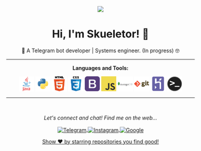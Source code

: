 <div align="center">
<img src="https://i.imgur.com/8MupZHY.gif" width="400px" />
<br>
  
# Hi, I'm Skueletor! 👋
  
:robot: A Telegram bot developer | Systems engineer. (In progress) 🤓
  
  ***

**Languages and Tools:**

<p align="center">

  <div align="center">
  
  <code><img height="40" src="https://raw.githubusercontent.com/devicons/devicon/master/icons/java/java-original-wordmark.svg"></code> <code><img height="40" src="https://raw.githubusercontent.com/github/explore/80688e429a7d4ef2fca1e82350fe8e3517d3494d/topics/python/python.png"></code> <code><img height="40" src="https://raw.githubusercontent.com/github/explore/80688e429a7d4ef2fca1e82350fe8e3517d3494d/topics/html/html.png"></code> <code><img height="40" src="https://raw.githubusercontent.com/github/explore/80688e429a7d4ef2fca1e82350fe8e3517d3494d/topics/css/css.png"></code> <code><img height="40" src="https://raw.githubusercontent.com/github/explore/80688e429a7d4ef2fca1e82350fe8e3517d3494d/topics/bootstrap/bootstrap.png"></code> <code><img height="40" src="https://raw.githubusercontent.com/github/explore/80688e429a7d4ef2fca1e82350fe8e3517d3494d/topics/javascript/javascript.png"></code> <code><img height="40" src="https://raw.githubusercontent.com/github/explore/80688e429a7d4ef2fca1e82350fe8e3517d3494d/topics/mongodb/mongodb.png"></code> <code><img height="40" src="https://raw.githubusercontent.com/github/explore/80688e429a7d4ef2fca1e82350fe8e3517d3494d/topics/git/git.png"></code> <code><img height="40" src="https://raw.githubusercontent.com/devicons/devicon/master/icons/heroku/heroku-plain.svg"></code> <code><img height="40" src="https://raw.githubusercontent.com/github/explore/80688e429a7d4ef2fca1e82350fe8e3517d3494d/topics/terminal/terminal.png"></code>

  </div>
  </p>

---

<p align="center">
<br/>
  
<i>Let's connect and chat! Find me on the web...</i>
<br />
  
<a href="https://t.me/DKzippO">
  <img align="center" alt="Telegram" width="44px" src="https://cdn.jsdelivr.net/npm/simple-icons@v3/icons/telegram.svg" />
</a>
<a href="https://www.instagram.com/skueletor/">
  <img align="center" alt="Instagram" width="44px" src="https://cdn.jsdelivr.net/npm/simple-icons@v3/icons/instagram.svg" />
</a>
<a href="https://proandroidoficial.com/">
  <img align="center" alt="Google" width="44px" src="https://cdn.jsdelivr.net/npm/simple-icons@3.13.0/icons/google.svg" />
  
  <p align="center">
    Show ❤️ by starring repositories you find good! 
    <br />
  </p>
</p>
